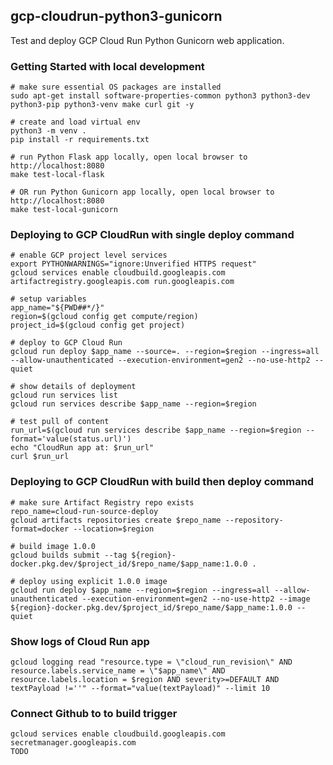 ## gcp-cloudrun-python3-gunicorn

Test and deploy GCP Cloud Run Python Gunicorn web application.


### Getting Started with local development
```
# make sure essential OS packages are installed
sudo apt-get install software-properties-common python3 python3-dev python3-pip python3-venv make curl git -y

# create and load virtual env
python3 -m venv .
pip install -r requirements.txt

# run Python Flask app locally, open local browser to http://localhost:8080
make test-local-flask

# OR run Python Gunicorn app locally, open local browser to http://localhost:8080
make test-local-gunicorn

```

### Deploying to GCP CloudRun with single deploy command

```
# enable GCP project level services
export PYTHONWARNINGS="ignore:Unverified HTTPS request"
gcloud services enable cloudbuild.googleapis.com artifactregistry.googleapis.com run.googleapis.com

# setup variables
app_name="${PWD##*/}"
region=$(gcloud config get compute/region)
project_id=$(gcloud config get project)

# deploy to GCP Cloud Run
gcloud run deploy $app_name --source=. --region=$region --ingress=all --allow-unauthenticated --execution-environment=gen2 --no-use-http2 --quiet

# show details of deployment
gcloud run services list
gcloud run services describe $app_name --region=$region

# test pull of content
run_url=$(gcloud run services describe $app_name --region=$region --format='value(status.url)')
echo "CloudRun app at: $run_url"
curl $run_url
```

### Deploying to GCP CloudRun with build then deploy command

```
# make sure Artifact Registry repo exists
repo_name=cloud-run-source-deploy
gcloud artifacts repositories create $repo_name --repository-format=docker --location=$region

# build image 1.0.0
gcloud builds submit --tag ${region}-docker.pkg.dev/$project_id/$repo_name/$app_name:1.0.0 .

# deploy using explicit 1.0.0 image
gcloud run deploy $app_name --region=$region --ingress=all --allow-unauthenticated --execution-environment=gen2 --no-use-http2 --image ${region}-docker.pkg.dev/$project_id/$repo_name/$app_name:1.0.0 --quiet

```

### Show logs of Cloud Run app

```
gcloud logging read "resource.type = \"cloud_run_revision\" AND resource.labels.service_name = \"$app_name\" AND resource.labels.location = $region AND severity>=DEFAULT AND textPayload !=''" --format="value(textPayload)" --limit 10
```


### Connect Github to to build trigger

```
gcloud services enable cloudbuild.googleapis.com secretmanager.googleapis.com
TODO
```




